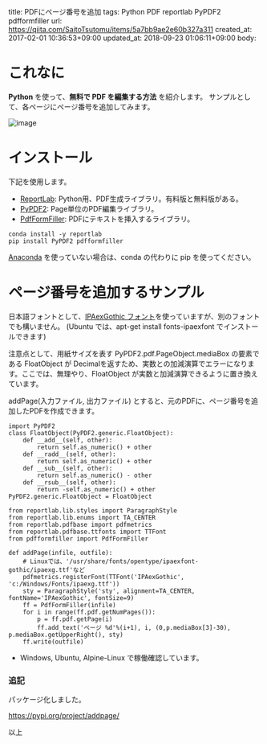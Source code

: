 title: PDFにページ番号を追加
tags: Python PDF reportlab PyPDF2 pdfformfiller
url: https://qiita.com/SaitoTsutomu/items/5a7bb9ae2e60b327a311
created_at: 2017-02-01 10:36:53+09:00
updated_at: 2018-09-23 01:06:11+09:00
body:

# これなに
**Python** を使って、**無料で PDF を編集する方法** を紹介します。
サンプルとして、各ページにページ番号を追加してみます。

![image](https://qiita-image-store.s3.amazonaws.com/0/13955/15a7359a-2eb4-d8eb-1df5-101ef461a52c.png)

# インストール
下記を使用します。

- [ReportLab](http://www.reportlab.com/): Python用、PDF生成ライブラリ。有料版と無料版がある。
- [PyPDF2](http://pythonhosted.org/PyPDF2/): Page単位のPDF編集ライブラリ。
- [PdfFormFiller](https://pdfformfiller.readthedocs.io/en/latest/): PDFにテキストを挿入するライブラリ。

```bash:インストール
conda install -y reportlab
pip install PyPDF2 pdfformfiller
```

[Anaconda](https://www.continuum.io/downloads) を使っていない場合は、conda の代わりに pip を使ってください。

# ページ番号を追加するサンプル
日本語フォントとして、[IPAexGothic フォント](http://ipafont.ipa.go.jp/)を使っていますが、別のフォントでも構いません。
(Ubuntu では、apt-get install fonts-ipaexfont でインストールできます)

注意点として、用紙サイズを表す PyPDF2.pdf.PageObject.mediaBox の要素である FloatObject が Decimalを返すため、実数との加減演算でエラーになります。ここでは、無理やり、FloatObject が実数と加減演算できるように置き換えています。

addPage(入力ファイル, 出力ファイル) とすると、元のPDFに、ページ番号を追加したPDFを作成できます。

```py3:python
import PyPDF2
class FloatObject(PyPDF2.generic.FloatObject):
    def __add__(self, other):
        return self.as_numeric() + other
    def __radd__(self, other):
        return self.as_numeric() + other
    def __sub__(self, other):
        return self.as_numeric() - other
    def __rsub__(self, other):
        return -self.as_numeric() + other
PyPDF2.generic.FloatObject = FloatObject

from reportlab.lib.styles import ParagraphStyle
from reportlab.lib.enums import TA_CENTER
from reportlab.pdfbase import pdfmetrics
from reportlab.pdfbase.ttfonts import TTFont
from pdfformfiller import PdfFormFiller

def addPage(infile, outfile):
    # Linuxでは、'/usr/share/fonts/opentype/ipaexfont-gothic/ipaexg.ttf'など
    pdfmetrics.registerFont(TTFont('IPAexGothic', 'c:/Windows/Fonts/ipaexg.ttf'))
    sty = ParagraphStyle('sty', alignment=TA_CENTER, fontName='IPAexGothic', fontSize=9)
    ff = PdfFormFiller(infile)
    for i in range(ff.pdf.getNumPages()):
        p = ff.pdf.getPage(i)
        ff.add_text('ページ %d'%(i+1), i, (0,p.mediaBox[3]-30), p.mediaBox.getUpperRight(), sty)
    ff.write(outfile)
```

- Windows, Ubuntu, Alpine-Linux で稼働確認しています。

### 追記

パッケージ化しました。

https://pypi.org/project/addpage/

以上

